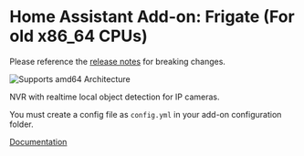 # Home Assistant Add-on: Frigate (For old x86_64 CPUs)

Please reference the [release notes](https://github.com/blakeblackshear/frigate/releases) for breaking changes.

![Supports amd64 Architecture][amd64-shield]

NVR with realtime local object detection for IP cameras.

You must create a config file as `config.yml` in your add-on configuration folder.

[Documentation](https://docs.frigate.video)

[amd64-shield]: https://img.shields.io/badge/amd64-yes-green.svg
